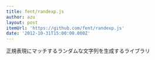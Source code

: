 ```yaml
---
title: fent/randexp.js
author: azu
layout: post
itemUrl: 'https://github.com/fent/randexp.js'
date: '2012-10-31T15:00:00.000Z'
---
```

正規表現にマッチするランダムな文字列を生成するライブラリ
